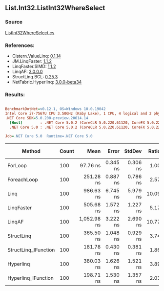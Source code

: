 ﻿## List.Int32.ListInt32WhereSelect

### Source
[ListInt32WhereSelect.cs](../LinqBenchmarks/List/Int32/ListInt32WhereSelect.cs)

### References:
- Cistern.ValueLinq: [0.1.14](https://www.nuget.org/packages/Cistern.ValueLinq/0.1.14)
- JM.LinqFaster: [1.1.2](https://www.nuget.org/packages/JM.LinqFaster/1.1.2)
- LinqFaster.SIMD: [1.1.2](https://www.nuget.org/packages/LinqFaster.SIMD/1.0.3)
- LinqAF: [3.0.0.0](https://www.nuget.org/packages/LinqAF/3.0.0.0)
- StructLinq.BCL: [0.25.3](https://www.nuget.org/packages/StructLinq.BCL/0.25.3)
- NetFabric.Hyperlinq: [3.0.0-beta34](https://www.nuget.org/packages/NetFabric.Hyperlinq/3.0.0-beta34)

### Results:
``` ini

BenchmarkDotNet=v0.12.1, OS=Windows 10.0.19042
Intel Core i7-7567U CPU 3.50GHz (Kaby Lake), 1 CPU, 4 logical and 2 physical cores
.NET Core SDK=5.0.200-preview.20614.14
  [Host]        : .NET Core 5.0.2 (CoreCLR 5.0.220.61120, CoreFX 5.0.220.61120), X64 RyuJIT
  .NET Core 5.0 : .NET Core 5.0.2 (CoreCLR 5.0.220.61120, CoreFX 5.0.220.61120), X64 RyuJIT

Job=.NET Core 5.0  Runtime=.NET Core 5.0  

```
|               Method | Count |        Mean |    Error |   StdDev | Ratio | RatioSD |  Gen 0 | Gen 1 | Gen 2 | Allocated |
|--------------------- |------ |------------:|---------:|---------:|------:|--------:|-------:|------:|------:|----------:|
|              ForLoop |   100 |    97.76 ns | 0.345 ns | 0.306 ns |  1.00 |    0.00 |      - |     - |     - |         - |
|          ForeachLoop |   100 |   251.28 ns | 0.887 ns | 0.786 ns |  2.57 |    0.01 |      - |     - |     - |         - |
|                 Linq |   100 |   986.63 ns | 6.745 ns | 5.979 ns | 10.09 |    0.07 | 0.0725 |     - |     - |     152 B |
|           LinqFaster |   100 |   505.68 ns | 1.572 ns | 1.227 ns |  5.17 |    0.02 | 0.3090 |     - |     - |     648 B |
|               LinqAF |   100 | 1,052.98 ns | 3.222 ns | 2.690 ns | 10.77 |    0.03 |      - |     - |     - |         - |
|           StructLinq |   100 |   365.50 ns | 1.048 ns | 0.929 ns |  3.74 |    0.01 | 0.0305 |     - |     - |      64 B |
| StructLinq_IFunction |   100 |   181.78 ns | 0.430 ns | 0.381 ns |  1.86 |    0.01 |      - |     - |     - |         - |
|            Hyperlinq |   100 |   380.03 ns | 1.626 ns | 1.521 ns |  3.89 |    0.02 |      - |     - |     - |         - |
|  Hyperlinq_IFunction |   100 |   198.71 ns | 1.530 ns | 1.357 ns |  2.03 |    0.02 |      - |     - |     - |         - |
